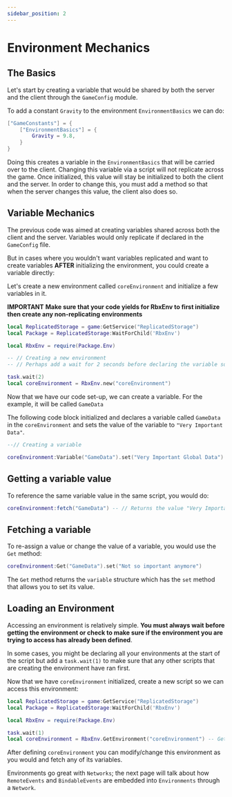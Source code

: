 ```yaml
---
sidebar_position: 2
---
```


# Environment Mechanics

## The Basics

Let's start by creating a variable that would be shared by both the server and the client through the `GameConfig` module.

To add a constant `Gravity` to the environment `EnvironmentBasics` we can do:
```lua
["GameConstants"] = {
    ["EnvironmentBasics"] = {
        Gravity = 9.8,
    }
}
```

Doing this creates a variable in the `EnvironmentBasics` that will be carried over to the client. Changing this variable via a script will not replicate across the game. Once initialized, this value will stay be initialized to both the client and the server. In order to change this, you must add a method so that when the server changes this value, the client also does so. 

## Variable Mechanics

The previous code was aimed at creating variables shared across both the client and the server. Variables would only replicate if declared in the `GameConfig` file. 

But in cases where you wouldn't want variables replicated and want to create variables **AFTER** initializing the environment, you could create a variable directly:

Let's create a new environment called `coreEnvironment` and initialize a few variables in it.

**IMPORTANT**
**Make sure that your code yields for RbxEnv to first initialize then create any non-replicating environments**

```lua
local ReplicatedStorage = game:GetService("ReplicatedStorage")
local Package = ReplicatedStorage:WaitForChild('RbxEnv')

local RbxEnv = require(Package.Env)

-- // Creating a new environment
-- // Perhaps add a wait for 2 seconds before declaring the variable so the environment is not initialized along with RbxEnv

task.wait(2)
local coreEnvironment = RbxEnv.new("coreEnvironment")
```

Now that we have our code set-up, we can create a variable. For the example, it will be called `GameData`

The following code block initialized and declares a variable called `GameData` in the `coreEnvironment` and sets the value of the variable to `"Very Important Data"`.
```lua
--// Creating a variable

coreEnvironment:Variable("GameData").set("Very Important Global Data")
```

## Getting a variable value

To reference the same variable value in the same script, you would do:
```lua
coreEnvironment:fetch("GameData") -- // Returns the value "Very Important Global Data"
```

## Fetching a variable

To re-assign a value or change the value of a variable, you would use the `Get` method:
```lua
coreEnvironment:Get("GameData").set("Not so important anymore")
```

The `Get` method returns the `variable` structure which has the `set` method that allows you to set its value. 

## Loading an Environment

Accessing an environment is relatively simple. **You must always wait before getting the environment or check to make sure if the environment you are trying to access has already been defined**. 

In some cases, you might be declaring all your environments at the start of the script but add a `task.wait(1)` to make sure that any other scripts that are creating the environment have ran first. 

Now that we have `coreEnvironment` initialized, create a new script so we can access this environment:

```lua
local ReplicatedStorage = game:GetService("ReplicatedStorage")
local Package = ReplicatedStorage:WaitForChild('RbxEnv')

local RbxEnv = require(Package.Env)

task.wait(1)
local coreEnvironment = RbxEnv.GetEnvironment("coreEnvironment") -- Get the coreEnvironment (environment class)
```

After defining `coreEnvironment` you can modify/change this environment as you would and fetch any of its variables. 

Environments go great with `Networks`; the next page will talk about how `RemoteEvents` and `BindableEvents` are embedded into `Environments` through a `Network`. 
